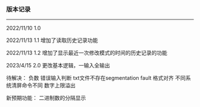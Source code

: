 ### 版本记录

---

2022/11/10
1.0

2022/11/13
1.1
增加了读取历史记录功能

2022/11/13
1.2
增加了显示最近一次修改模式的时间的历史记录的功能

2023/4/15
2.0
更改基本逻辑，一输入全输出

待解决：
负数
错误输入判断
txt文件不存在segmentation fault
格式对齐
不同系统清屏命令不同
数字上限溢出

新预期功能：
二进制数的分隔显示
